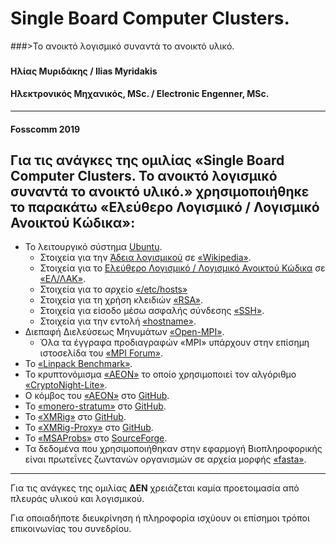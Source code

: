 # **Single Board Computer Clusters.**
###>Το ανοικτό λογισμικό συναντά το ανοικτό υλικό.
###
#### **Ηλίας Μυριδάκης / Ilias Myridakis**
#### **Ηλεκτρονικός Μηχανικός, MSc. / Electronic Engenner, MSc.**
---
#### Fosscomm 2019
Για τις ανάγκες της ομιλίας «Single Board Computer Clusters. Το ανοικτό λογισμικό συναντά το ανοικτό υλικό.» χρησιμοποιήθηκε το παρακάτω «Ελεύθερο Λογισμικό / Λογισμικό Ανοικτού Κώδικα»:
---
- Το λειτουργικό σύστημα [Ubuntu](www.ubuntu.com).
  - Στοιχεία για την [Άδεια λογισμικού](https://el.wikipedia.org/wiki/Άδεια_λογισμικού) σε [«Wikipedia»](wikipedia.org).
  - Στοιχεία για το [Ελεύθερο Λογισμικό / Λογισμικό Ανοικτού Κώδικα](https://mathe.ellak.gr/) σε [«ΕΛ/ΛΑΚ»](ellak.gr).
  - Στοιχεία για το αρχείο [«/etc/hosts»](en.wikipedia.org/wiki/Hosts_(file))
  - Στοιχεία για τη χρήση κλειδιών [«RSA»](en.wikipedia.org/wiki/RSA_(cryptosystem)).
  - Στοιχεία για είσοδο μέσω ασφαλής σύνδεσης [«SSΗ»](en.wikipedia.org/wiki/Secure_Shell).
  - Στοιχεία για την εντολή [«hostname»](www.linfo.org/hostname_command.html).
- Διεπαφή Διελεύσεως Μηνυμάτων [«Open-MPI»](www.open-mpi.org).
  - Όλα τα έγγραφα προδιαγραφών «MPI» υπάρχουν στην επίσημη ιστοσελίδα του [«MPI Forum»](http://www.mpi-forum.org).
- Το [«Linpack Benchmark»](www.top500.org/project/linpack).
- Το κρυπτονόμισμα [«AEON»](www.aeon.cash) το οποίο χρησιμοποιεί τον αλγόριθμο [«CryptoNight-Lite»](en.bitcoinwiki.org/wiki/CryptoNight-Lite).
- Ο κόμβος του [«ΑΕΟΝ»](github.com/aeonix/aeon) στο [GitHub](github.com).
- Το [«monero-stratum»](github.com/sammy007/monero-stratum/tree/aeon) στο [GitHub](github.com).
- Το [«XMRig»](github.com/xmrig/xmrig) στο [GitHub](github.com).
- Το [«XMRig-Proxy»](github.com/xmrig/xmrig-proxy) στο [GitHub](github.com).
- Το [«MSAProbs»](msaprobs.sourceforge.net) στο [SourceForge](sourceforge.net). 
- Τα δεδομένα που χρησιμοποιήθηκαν στην εφαρμογή Βιοπληροφορικής είναι πρωτεΐνες ζωντανών οργανισμών σε αρχεία μορφής [«fasta»](en.wikipedia.org/wiki/FASTA_format).

---

Για τις ανάγκες της ομιλίας **ΔΕΝ** χρειάζεται καμία προετοιμασία από πλευράς υλικού και λογισμικού.

Για οποιαδήποτε διευκρίνηση ή πληροφορία ισχύουν οι επίσημοι τρόποι επικοινωνίας του συνεδρίου.
